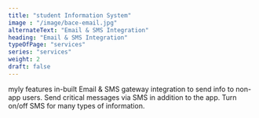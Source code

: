 ```yaml
---
title: "student Information System"
image : "/image/bace-email.jpg"
alternateText: "Email & SMS Integration"
heading: "Email & SMS Integration"
typeOfPage: "services"
series: "services"
weight: 2
draft: false
---
```


<p>myly features in-built Email & SMS gateway integration to send info to non-app users. Send critical messages via SMS in addition to the app. Turn on/off SMS for many types of information.</p>